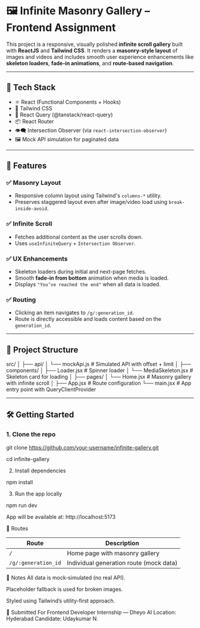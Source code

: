 # 🖼️ Infinite Masonry Gallery – Frontend Assignment

This project is a responsive, visually polished **infinite scroll gallery** built with **ReactJS** and **Tailwind CSS**. It renders a **masonry-style layout** of images and videos and includes smooth user experience enhancements like **skeleton loaders**, **fade-in animations**, and **route-based navigation**.

---

## 🚀 Tech Stack

- ⚛️ React (Functional Components + Hooks)
- 💨 Tailwind CSS
- 🔄 React Query (@tanstack/react-query)
- 📦 React Router
- 👁️‍🗨️ Intersection Observer (via `react-intersection-observer`)
- 🖼️ Mock API simulation for paginated data

---

## 📸 Features

### ✅ Masonry Layout
- Responsive column layout using Tailwind's `columns-*` utility.
- Preserves staggered layout even after image/video load using `break-inside-avoid`.

### ✅ Infinite Scroll
- Fetches additional content as the user scrolls down.
- Uses `useInfiniteQuery` + `Intersection Observer`.

### ✅ UX Enhancements
- Skeleton loaders during initial and next-page fetches.
- Smooth **fade-in from bottom** animation when media is loaded.
- Displays `"You’ve reached the end"` when all data is loaded.

### ✅ Routing
- Clicking an item navigates to `/g/:generation_id`.
- Route is directly accessible and loads content based on the `generation_id`.

---

## 📁 Project Structure

src/
│
├── api/
│ └── mockApi.js # Simulated API with offset + limit
│
├── components/
│ ├── Loader.jsx # Spinner loader
│ └── MediaSkeleton.jsx # Skeleton card for loading
│
├── pages/
│ └── Home.jsx # Masonry gallery with infinite scroll
│
├── App.jsx # Route configuration
└── main.jsx # App entry point with QueryClientProvider


---

## 🛠️ Getting Started

### 1. Clone the repo

git clone https://github.com/your-username/infinite-gallery.git

cd infinite-gallery

2. Install dependencies

npm install

3. Run the app locally

npm run dev

App will be available at: http://localhost:5173

🔗 Routes

| Route               | Description                             |
| ------------------- | --------------------------------------- |
| `/`                 | Home page with masonry gallery          |
| `/g/:generation_id` | Individual generation route (mock data) |


📌 Notes
All data is mock-simulated (no real API).

Placeholder fallback is used for broken images.

Styled using Tailwind’s utility-first approach.

🤝 Submitted For
Frontend Developer Internship — Dheyo AI
Location: Hyderabad
Candidate: Udaykumar N.
